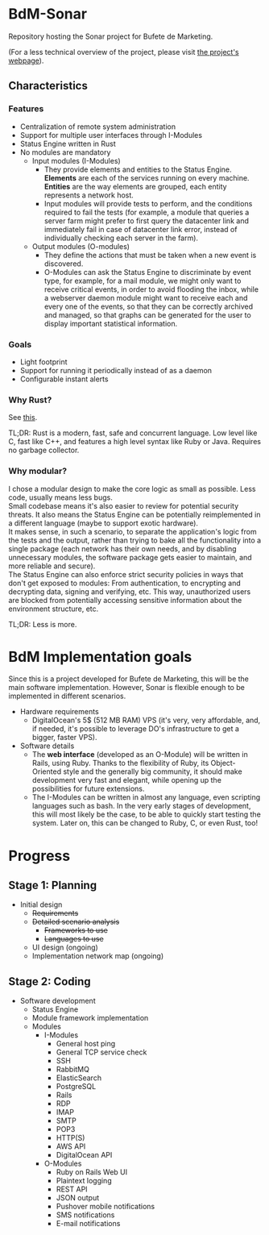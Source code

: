 BdM-Sonar
=========
Repository hosting the Sonar project for Bufete de Marketing.

(For a less technical overview of the project, please visit [the project's webpage](https://leoncastillejos.github.io/BdM-Sonar)).

## Characteristics

### Features

- Centralization of remote system administration
- Support for multiple user interfaces through I-Modules
- Status Engine written in Rust
- No modules are mandatory
  - Input modules (I-Modules)
    - They provide elements and entities to the Status Engine. **Elements** are each of the services running on every machine. **Entities** are the way elements are grouped, each entity represents a network host.
    - Input modules will provide tests to perform, and the conditions required to fail the tests (for example, a module that queries a server farm might prefer to first query the datacenter link and immediately fail in case of datacenter link error, instead of individually checking each server in the farm).
  - Output modules (O-modules)
    - They define the actions that must be taken when a new event is discovered.
    - O-Modules can ask the Status Engine to discriminate by event type, for example, for a mail module, we might only want to receive critical events, in order to avoid flooding the inbox, while a webserver daemon module might want to receive each and every one of the events, so that they can be correctly archived and managed, so that graphs can be generated for the user to display important statistical information.

### Goals
- Light footprint
- Support for running it periodically instead of as a daemon
- Configurable instant alerts

### Why Rust?
See [this](https://cburgdorf.wordpress.com/2014/07/17/rust-will-be-the-language-of-the-future/).

TL;DR: Rust is a modern, fast, safe and concurrent language. Low level like C, fast like C++, and features a high level syntax like Ruby or Java. Requires no garbage collector.

### Why modular?

I chose a modular design to make the core logic as small as possible. Less code, usually means less bugs.  
Small codebase means it's also easier to review for potential security threats. It also means the Status Engine can be potentially reimplemented in a different language (maybe to support exotic hardware).  
It makes sense, in such a scenario, to separate the application's logic from the tests and the output, rather than trying to bake all the functionality into a single package (each network has their own needs, and by disabling unnecessary modules, the software package gets easier to maintain, and more reliable and secure).  
The Status Engine can also enforce strict security policies in ways that don't get exposed to modules: From authentication, to encrypting and decrypting data, signing and verifying, etc. This way, unauthorized users are blocked from potentially accessing sensitive information about the environment structure, etc.

TL;DR: Less is more.

# BdM Implementation goals
Since this is a project developed for Bufete de Marketing, this will be the main software implementation. However, Sonar is flexible enough to be implemented  in different scenarios.
- Hardware requirements
  - DigitalOcean's 5$ (512 MB RAM) VPS (it's very, very affordable, and, if needed, it's possible to leverage DO's infrastructure to get a bigger, faster VPS).
- Software details
  - The **web interface** (developed as an O-Module) will be written in Rails, using Ruby. Thanks to the flexibility of Ruby, its Object-Oriented style and the generally big community, it should make development very fast and elegant, while opening up the possibilities for future extensions.
  - The I-Modules can be written in almost any language, even scripting languages such as bash. In the very early stages of development, this will most likely be the case, to be able to quickly start testing the system. Later on, this can be changed to Ruby, C, or even Rust, too!

# Progress

## Stage 1: Planning

- Initial design
  - ~~Requirements~~
  - ~~Detailed scenario analysis~~
    - ~~Frameworks to use~~
    - ~~Languages to use~~
  - UI design (ongoing)
  - Implementation network map (ongoing)

## Stage 2: Coding

- Software development
  - Status Engine
  - Module framework implementation
  - Modules
    - I-Modules
      - General host ping
      - General TCP service check
      - SSH
      - RabbitMQ
      - ElasticSearch
      - PostgreSQL
      - Rails
      - RDP
      - IMAP
      - SMTP
      - POP3
      - HTTP(S)
      - AWS API
      - DigitalOcean API
    - O-Modules
      - Ruby on Rails Web UI
      - Plaintext logging
      - REST API
      - JSON output
      - Pushover mobile notifications
      - SMS notifications
      - E-mail notifications
